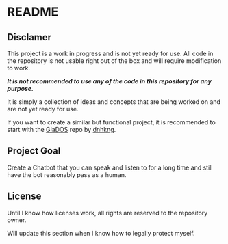 # README

## Disclamer

This project is a work in progress and is not yet ready for use.
All code in the repository is not usable right out of the box and will require modification to work.

***It is not recommended to use any of the code in this repository for any purpose.***

It is simply a collection of ideas and concepts that are being worked on and are not yet ready for use.

If you want to create a similar but functional project, it is recommended to start with the [GlaDOS](https://github.com/dnhkng/GlaDOS) repo by [dnhkng](https://github.com/dnhkng).

## Project Goal

Create a Chatbot that you can speak and listen to for a long time and still have the bot reasonably pass as a human.

## License

Until I know how licenses work, all rights are reserved to the repository owner.

Will update this section when I know how to legally protect myself.
